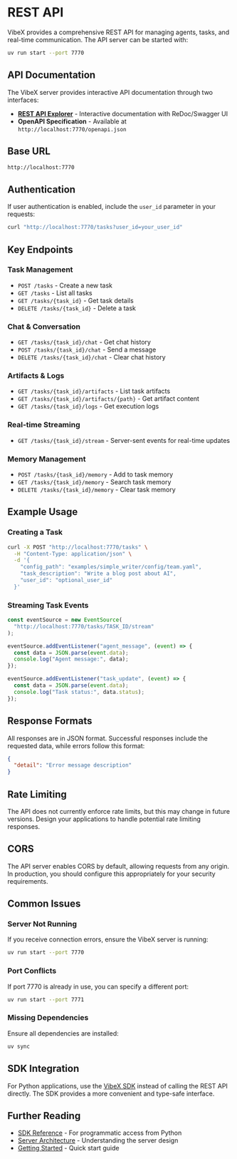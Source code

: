 # REST API

VibeX provides a comprehensive REST API for managing agents, tasks, and real-time communication. The API server can be started with:

```bash
uv run start --port 7770
```

## API Documentation

The VibeX server provides interactive API documentation through two interfaces:

- **[REST API Explorer](/api-explorer)** - Interactive documentation with ReDoc/Swagger UI
- **OpenAPI Specification** - Available at `http://localhost:7770/openapi.json`

## Base URL

```
http://localhost:7770
```

## Authentication

If user authentication is enabled, include the `user_id` parameter in your requests:

```bash
curl "http://localhost:7770/tasks?user_id=your_user_id"
```

## Key Endpoints

### Task Management

- `POST /tasks` - Create a new task
- `GET /tasks` - List all tasks
- `GET /tasks/{task_id}` - Get task details
- `DELETE /tasks/{task_id}` - Delete a task

### Chat & Conversation

- `GET /tasks/{task_id}/chat` - Get chat history
- `POST /tasks/{task_id}/chat` - Send a message
- `DELETE /tasks/{task_id}/chat` - Clear chat history

### Artifacts & Logs

- `GET /tasks/{task_id}/artifacts` - List task artifacts
- `GET /tasks/{task_id}/artifacts/{path}` - Get artifact content
- `GET /tasks/{task_id}/logs` - Get execution logs

### Real-time Streaming

- `GET /tasks/{task_id}/stream` - Server-sent events for real-time updates

### Memory Management

- `POST /tasks/{task_id}/memory` - Add to task memory
- `GET /tasks/{task_id}/memory` - Search task memory
- `DELETE /tasks/{task_id}/memory` - Clear task memory

## Example Usage

### Creating a Task

```bash
curl -X POST "http://localhost:7770/tasks" \
  -H "Content-Type: application/json" \
  -d '{
    "config_path": "examples/simple_writer/config/team.yaml",
    "task_description": "Write a blog post about AI",
    "user_id": "optional_user_id"
  }'
```

### Streaming Task Events

```javascript
const eventSource = new EventSource(
  "http://localhost:7770/tasks/TASK_ID/stream"
);

eventSource.addEventListener("agent_message", (event) => {
  const data = JSON.parse(event.data);
  console.log("Agent message:", data);
});

eventSource.addEventListener("task_update", (event) => {
  const data = JSON.parse(event.data);
  console.log("Task status:", data.status);
});
```

## Response Formats

All responses are in JSON format. Successful responses include the requested data, while errors follow this format:

```json
{
  "detail": "Error message description"
}
```

## Rate Limiting

The API does not currently enforce rate limits, but this may change in future versions. Design your applications to handle potential rate limiting responses.

## CORS

The API server enables CORS by default, allowing requests from any origin. In production, you should configure this appropriately for your security requirements.

## Common Issues

### Server Not Running

If you receive connection errors, ensure the VibeX server is running:

```bash
uv run start --port 7770
```

### Port Conflicts

If port 7770 is already in use, you can specify a different port:

```bash
uv run start --port 7771
```

### Missing Dependencies

Ensure all dependencies are installed:

```bash
uv sync
```

## SDK Integration

For Python applications, use the [VibeX SDK](/sdk) instead of calling the REST API directly. The SDK provides a more convenient and type-safe interface.

## Further Reading

- [SDK Reference](/api) - For programmatic access from Python
- [Server Architecture](/docs/design/system-architecture) - Understanding the server design
- [Getting Started](/docs/getting-started) - Quick start guide
